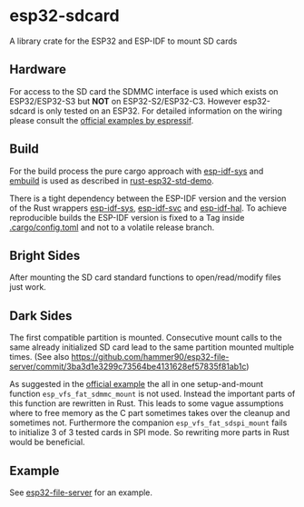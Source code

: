 # esp32-sdcard
A library crate for the ESP32 and ESP-IDF to mount SD cards

## Hardware

For access to the SD card the SDMMC interface is used which exists on ESP32/ESP32-S3 but **NOT** on ESP32-S2/ESP32-C3.
However esp32-sdcard is only tested on an ESP32.
For detailed information on the wiring please consult the [official examples by espressif](https://github.com/espressif/esp-idf/tree/master/examples/storage/sd_card/sdmmc).

## Build

For the build process the pure cargo approach with [esp-idf-sys](https://crates.io/crates/esp-idf-sys) and [embuild](https://crates.io/crates/embuild) is used as described in [rust-esp32-std-demo](https://github.com/ivmarkov/rust-esp32-std-demo).

There is a tight dependency between the ESP-IDF version and the version of the Rust wrappers [esp-idf-sys](https://crates.io/crates/esp-idf-sys), [esp-idf-svc](https://crates.io/crates/esp-idf-svc) and [esp-idf-hal](https://crates.io/crates/esp-idf-hal).
To achieve reproducible builds the ESP-IDF version is fixed to a Tag inside [.cargo/config.toml](.cargo/config.toml) and not to a volatile release branch.

## Bright Sides

After mounting the SD card standard functions to open/read/modify files just work.

## Dark Sides

The first compatible partition is mounted.
Consecutive mount calls to the same already initialized SD card lead to the same partition mounted multiple times. (See also https://github.com/hammer90/esp32-file-server/commit/3ba3d1e3299c73564be4131628ef57835f81ab1c)


As suggested in the [official example](https://github.com/espressif/esp-idf/blob/master/examples/storage/sd_card/sdmmc/main/sd_card_example_main.c#L43-L46) the all in one setup-and-mount function `esp_vfs_fat_sdmmc_mount` is not used.
Instead the important parts of this function are rewritten in Rust.
This leads to some vague assumptions where to free memory as the C part sometimes takes over the cleanup and sometimes not.
Furthermore the companion `esp_vfs_fat_sdspi_mount` fails to initialize 3 of 3 tested cards in SPI mode.
So rewriting more parts in Rust would be beneficial.

## Example

See [esp32-file-server](https://github.com/hammer90/esp32-file-server/commit/3ba3d1e3299c73564be4131628ef57835f81ab1c) for an example.
